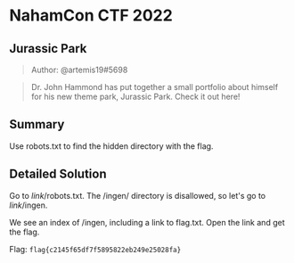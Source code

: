 # NahamCon CTF 2022
## Jurassic Park

> Author: @artemis19#5698

> Dr. John Hammond has put together a small portfolio about himself for his new theme park, Jurassic Park. Check it out here!

## Summary

Use robots.txt to find the hidden directory with the flag.

## Detailed Solution

Go to *link*/robots.txt. The /ingen/ directory is disallowed, so let's go to *link*/ingen.

We see an index of /ingen, including a link to flag.txt. Open the link and get the flag.

Flag: `flag{c2145f65df7f5895822eb249e25028fa}`